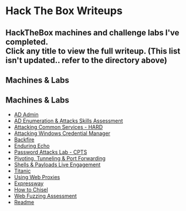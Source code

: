 # Hack The Box Writeups

HackTheBox machines and challenge labs I've completed.  
Click any title to view the full writeup.
(This list isn't updated.. refer to the directory above)
---

## Machines & Labs
## Machines & Labs

- [AD Admin](AD-Admin_Lab.md)
- [AD Enumeration & Attacks Skills Assessment](AD_Enumeration&Attacks-SkillsAssessment.md)
- [Attacking Common Services - HARD](Attacking-Common-Services-HARD.md)
- [Attacking Windows Credential Manager](Attacking_Windows_Credential_Manager.md)
- [Backfire](Backfire.md)
- [Enduring Echo](Enduring_Echo.md)
- [Password Attacks Lab - CPTS](Password-Attacks-Lab-CPTS.md)
- [Pivoting, Tunneling & Port Forwarding](Pivoting-Tunneling-Port_Forwarding.md)
- [Shells & Payloads Live Engagement](Shells&Payloads-Live-Engagement.md)
- [Titanic](Titanic.md)
- [Using Web Proxies](UsingWebProxies.md)
- [Expressway](expressway.md)
- [How to Chisel](how-to-chisel.md)
- [Web Fuzzing Assessment](web_fuzzing-assessment.md)
- [Readme](readme.md)
